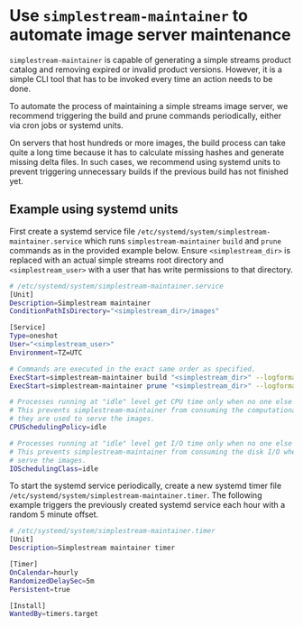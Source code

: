 # Use `simplestream-maintainer` to automate image server maintenance

`simplestream-maintainer` is capable of generating a simple streams product catalog and removing
expired or invalid product versions. However, it is a simple CLI tool that has to be invoked every
time an action needs to be done.

To automate the process of maintaining a simple streams image server, we recommend triggering the
build and prune commands periodically, either via cron jobs or systemd units.

On servers that host hundreds or more images, the build process can take quite a long time because
it has to calculate missing hashes and generate missing delta files. In such cases, we recommend
using systemd units to prevent triggering unnecessary builds if the previous build has not finished
yet.

## Example using systemd units

First create a systemd service file `/etc/systemd/system/simplestream-maintainer.service` which
runs `simplestream-maintainer` `build` and `prune` commands as in the provided example below.
Ensure `<simplestream_dir>` is replaced with an actual simple streams root directory and
`<simplestream_user>` with a user that has write permissions to that directory.

```sh
# /etc/systemd/system/simplestream-maintainer.service
[Unit]
Description=Simplestream maintainer
ConditionPathIsDirectory="<simplestream_dir>/images"

[Service]
Type=oneshot
User="<simplestream_user>"
Environment=TZ=UTC

# Commands are executed in the exact same order as specified.
ExecStart=simplestream-maintainer build "<simplestream_dir>" --logformat json --loglevel warn --workers 4
ExecStart=simplestream-maintainer prune "<simplestream_dir>" --logformat json --loglevel warn --retain-builds 3 --dangling

# Processes running at "idle" level get CPU time only when no one else needs it.
# This prevents simplestream-maintainer from consuming the computational resources when
# they are used to serve the images.
CPUSchedulingPolicy=idle

# Processes running at "idle" level get I/O time only when no one else needs the disk.
# This prevents simplestream-maintainer from consuming the disk I/O when it is used to
# serve the images.
IOSchedulingClass=idle
```

To start the systemd service periodically, create a new systemd timer file
`/etc/systemd/system/simplestream-maintainer.timer`. The following example triggers the previously
created systemd service each hour with a random 5 minute offset.

```sh
# /etc/systemd/system/simplestream-maintainer.timer
[Unit]
Description=Simplestream maintainer timer

[Timer]
OnCalendar=hourly
RandomizedDelaySec=5m
Persistent=true

[Install]
WantedBy=timers.target
```

